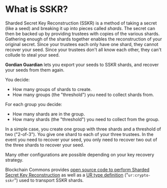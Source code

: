 # What is SSKR?

Sharded Secret Key Reconstruction (SSKR) is a method of taking a secret (like a seed) and breaking it up into pieces called *shards*. The secret can then be backed up by providing trustees with copies of the various shards. Gathering enough of the shards together enables the reconstruction of your original secret. Since your trustees each only have one shard, they cannot recover your seed. Since your trustees don't all know each other, they can't collude to steal your seed.

**Gordian Guardian** lets you export your seeds to SSKR shards, and recover your seeds from them again.

You decide:

* How many groups of shards to create.
* How many groups (the "threshold") you need to collect shards from.

For each group you decide:

* How many shards are in the group.
* How many shards (the "threshold") you need to collect from the group.

In a simple case, you create one group with three shards and a threshold of two ("2-of-3"). You give one shard to each of your three trustees. In the event you need to recover your seed, you only need to recover two out of the three shards to recover your seed.

Many other configurations are possible depending on your key recovery strategy.

Blockchain Commons provides [open source code to perform Sharded Secret Key Reconstruction](https://github.com/blockchaincommons/bc-shamir) as well as a [UR type definition](https://github.com/BlockchainCommons/Research/blob/master/papers/bcr-2020-011-sskr.md) ("`ur:crypto-sskr`") used to transport SSKR shards.
